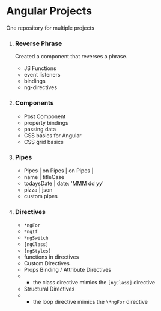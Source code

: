 # Angular Projects

One repository for multiple projects

1. ### Reverse Phrase

   Created a component that reverses a phrase.

   - JS Functions
   - event listeners
   - bindings
   - ng-directives

2. ### Components

   - Post Component
   - property bindings
   - passing data
   - CSS basics for Angular
   - CSS grid basics

3. ### Pipes

   - Pipes | on Pipes | on Pipes |
   - name | titleCase
   - todaysDate | date: 'MMM dd yy'
   - pizza | json
   - custom pipes

4. ### Directives
   - `*ngFor`
   - `*ngIf`
   - `*ngSwitch`
   - `[ngClass]`
   - `[ngStyles]`
   - functions in directives
   - Custom Directives
   - Props Binding / Attribute Directives
   - - the class directive mimics the `[ngClass]` directive
   - Structural Directives
   - - the loop directive mimics the `\*ngFor` directive
